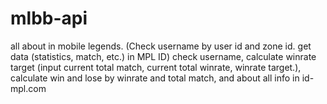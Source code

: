# mlbb-api
all about in mobile legends. (Check username by user id and zone id. get data (statistics, match, etc.) in MPL ID)
check username, calculate winrate target (input current total match, current total winrate, winrate target.), calculate win and lose by winrate and total match, and about all info in id-mpl.com
